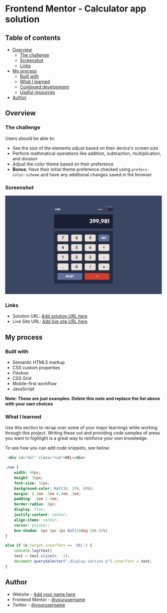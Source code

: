 # Frontend Mentor - Calculator app solution


## Table of contents

- [Overview](#overview)
  - [The challenge](#the-challenge)
  - [Screenshot](#screenshot)
  - [Links](#links)
- [My process](#my-process)
  - [Built with](#built-with)
  - [What I learned](#what-i-learned)
  - [Continued development](#continued-development)
  - [Useful resources](#useful-resources)
- [Author](#author)

## Overview

### The challenge

Users should be able to:

- See the size of the elements adjust based on their device's screen size
- Perform mathmatical operations like addition, subtraction, multiplication, and division
- Adjust the color theme based on their preference
- **Bonus**: Have their initial theme preference checked using `prefers-color-scheme` and have any additional changes saved in the browser

### Screenshot

![](./design/desktop-design-theme-1.jpg)


### Links

- Solution URL: [Add solution URL here](https://your-solution-url.com)
- Live Site URL: [Add live site URL here](https://your-live-site-url.com)

## My process

### Built with

- Semantic HTML5 markup
- CSS custom properties
- Flexbox
- CSS Grid
- Mobile-first workflow
- JavaScript

**Note: These are just examples. Delete this note and replace the list above with your own choices**

### What I learned

Use this section to recap over some of your major learnings while working through this project. Writing these out and providing code samples of areas you want to highlight is a great way to reinforce your own knowledge.

To see how you can add code snippets, see below:

```html
 <div id="del" class="num">DEL</div>
```
```css
.num {
    width: 60px;
    height: 30px;
    font-size: 32px;
    background-color: hsl(30, 25%, 89%);
    margin: 0.2em .3em 0.4em .2em;
    padding: .8em 1.4em;
    border-radius: 8px;
    display: flex;
    justify-content: center;
    align-items: center;
    cursor: pointer;
    box-shadow: 0px 5px 2px hsl(28deg 16% 65%)
}
```
```js
else if (e.target.innerText == 'DEL') {
    console.log(text)
    text = text.slice(0, -1);
    document.querySelector(".display-section p").innerText = text;
}
```


## Author

- Website - [Add your name here](https://www.your-site.com)
- Frontend Mentor - [@yourusername](https://www.frontendmentor.io/profile/yourusername)
- Twitter - [@yourusername](https://www.twitter.com/yourusername)

